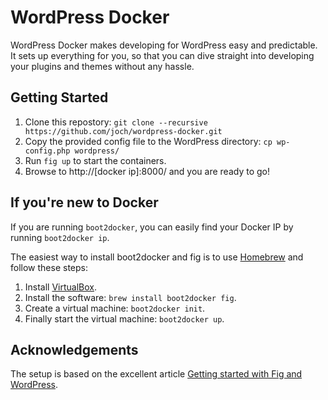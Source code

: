# WordPress Docker

WordPress Docker makes developing for WordPress easy and predictable. It
sets up everything for you, so that you can dive straight into developing
your plugins and themes without any hassle.

## Getting Started

1. Clone this repostory:
    `git clone --recursive https://github.com/joch/wordpress-docker.git`
1. Copy the provided config file to the WordPress directory:
    `cp wp-config.php wordpress/`
1. Run `fig up` to start the containers.
1. Browse to http://[docker ip]:8000/ and you are ready to go!

## If you're new to Docker

If you are running `boot2docker`, you can easily find your Docker IP by
running `boot2docker ip`.

The easiest way to install boot2docker and fig is to use
[Homebrew](http://brew.sh) and follow these steps:

1. Install [VirtualBox](https://www.virtualbox.org).
1. Install the software: `brew install boot2docker fig`.
1. Create a virtual machine: `boot2docker init`.
1. Finally start the virtual machine: `boot2docker up`.

## Acknowledgements

The setup is based on the excellent article [Getting started with Fig
and WordPress](http://www.fig.sh/wordpress.html).
